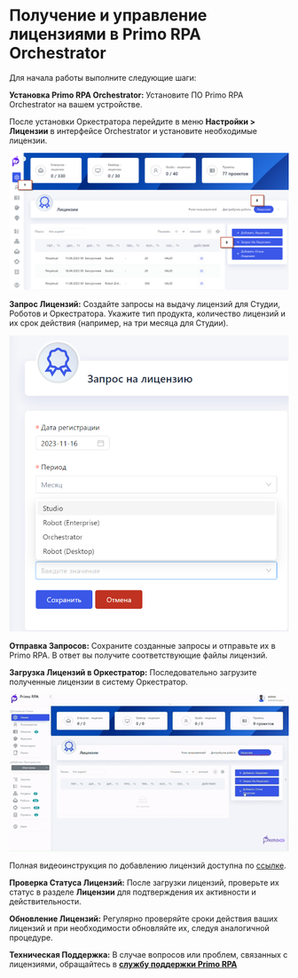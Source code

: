 # Получение и управление лицензиями в Primo RPA Orchestrator

Для начала работы выполните следующие шаги:

**Установка Primo RPA Orchestrator:** Установите ПО Primo RPA Orchestrator на вашем устройстве.

 После установки Оркестратора  перейдите в меню **Настройки > Лицензии** в интерфейсе Orchestrator и установите необходимые лицензии.
 

   ![](../.gitbook/assets1/poluchit_lic.png)
   

**Запрос Лицензий:** Создайте запросы на выдачу лицензий для Студии, Роботов и Оркестратора. Укажите тип продукта, количество лицензий и их срок действия (например, на три месяца для Студии).


   ![](../.gitbook/assets1/zapros_na.png)
   
   
**Отправка Запросов:** Сохраните созданные запросы и отправьте их в Primo RPA. В ответ вы получите соответствующие файлы лицензий.

**Загрузка Лицензий в Оркестратор:** Последовательно загрузите полученные лицензии в систему Оркестратор.



  ![](../.gitbook/assets1/youtube_lic-video-gif.gif)

Полная видеоинструкция по добавлению лицензий доступна по [ссылке](https://www.youtube.com/watch?v=SlxgjXDrvsM&t=85s).


**Проверка Статуса Лицензий:** После загрузки лицензий, проверьте их статус в разделе **Лицензии** для подтверждения их активности и действительности.

**Обновление Лицензий:** Регулярно проверяйте сроки действия ваших лицензий и при необходимости обновляйте их, следуя аналогичной процедуре.

**Техническая Поддержка:** В случае вопросов или проблем, связанных с лицензиями, обращайтесь в [**службу поддержки Primo RPA** ](https://t.me/primo_RPA_chat)
